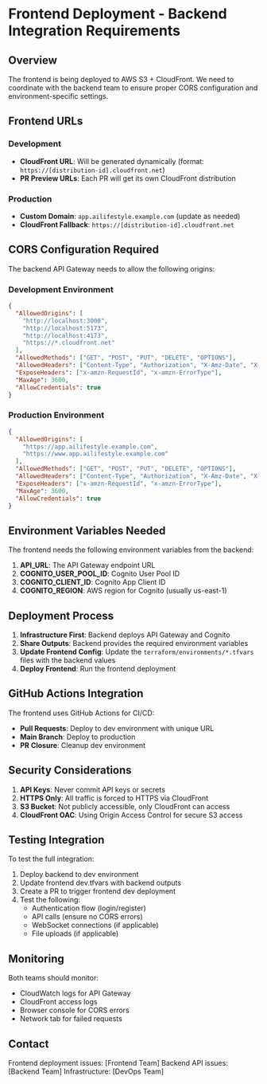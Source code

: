 # Frontend Deployment - Backend Integration Requirements

## Overview
The frontend is being deployed to AWS S3 + CloudFront. We need to coordinate with the backend team to ensure proper CORS configuration and environment-specific settings.

## Frontend URLs

### Development
- **CloudFront URL**: Will be generated dynamically (format: `https://[distribution-id].cloudfront.net`)
- **PR Preview URLs**: Each PR will get its own CloudFront distribution

### Production
- **Custom Domain**: `app.ailifestyle.example.com` (update as needed)
- **CloudFront Fallback**: `https://[distribution-id].cloudfront.net`

## CORS Configuration Required

The backend API Gateway needs to allow the following origins:

### Development Environment
```json
{
  "AllowedOrigins": [
    "http://localhost:3000",
    "http://localhost:5173",
    "http://localhost:4173",
    "https://*.cloudfront.net"
  ],
  "AllowedMethods": ["GET", "POST", "PUT", "DELETE", "OPTIONS"],
  "AllowedHeaders": ["Content-Type", "Authorization", "X-Amz-Date", "X-Api-Key", "X-Amz-Security-Token"],
  "ExposeHeaders": ["x-amzn-RequestId", "x-amzn-ErrorType"],
  "MaxAge": 3600,
  "AllowCredentials": true
}
```

### Production Environment
```json
{
  "AllowedOrigins": [
    "https://app.ailifestyle.example.com",
    "https://www.app.ailifestyle.example.com"
  ],
  "AllowedMethods": ["GET", "POST", "PUT", "DELETE", "OPTIONS"],
  "AllowedHeaders": ["Content-Type", "Authorization", "X-Amz-Date", "X-Api-Key", "X-Amz-Security-Token"],
  "ExposeHeaders": ["x-amzn-RequestId", "x-amzn-ErrorType"],
  "MaxAge": 3600,
  "AllowCredentials": true
}
```

## Environment Variables Needed

The frontend needs the following environment variables from the backend:

1. **API_URL**: The API Gateway endpoint URL
2. **COGNITO_USER_POOL_ID**: Cognito User Pool ID
3. **COGNITO_CLIENT_ID**: Cognito App Client ID
4. **COGNITO_REGION**: AWS region for Cognito (usually us-east-1)

## Deployment Process

1. **Infrastructure First**: Backend deploys API Gateway and Cognito
2. **Share Outputs**: Backend provides the required environment variables
3. **Update Frontend Config**: Update the `terraform/environments/*.tfvars` files with the backend values
4. **Deploy Frontend**: Run the frontend deployment

## GitHub Actions Integration

The frontend uses GitHub Actions for CI/CD:
- **Pull Requests**: Deploy to dev environment with unique URL
- **Main Branch**: Deploy to production
- **PR Closure**: Cleanup dev environment

## Security Considerations

1. **API Keys**: Never commit API keys or secrets
2. **HTTPS Only**: All traffic is forced to HTTPS via CloudFront
3. **S3 Bucket**: Not publicly accessible, only CloudFront can access
4. **CloudFront OAC**: Using Origin Access Control for secure S3 access

## Testing Integration

To test the full integration:

1. Deploy backend to dev environment
2. Update frontend dev.tfvars with backend outputs
3. Create a PR to trigger frontend dev deployment
4. Test the following:
   - Authentication flow (login/register)
   - API calls (ensure no CORS errors)
   - WebSocket connections (if applicable)
   - File uploads (if applicable)

## Monitoring

Both teams should monitor:
- CloudWatch logs for API Gateway
- CloudFront access logs
- Browser console for CORS errors
- Network tab for failed requests

## Contact

Frontend deployment issues: [Frontend Team]
Backend API issues: [Backend Team]
Infrastructure: [DevOps Team]
